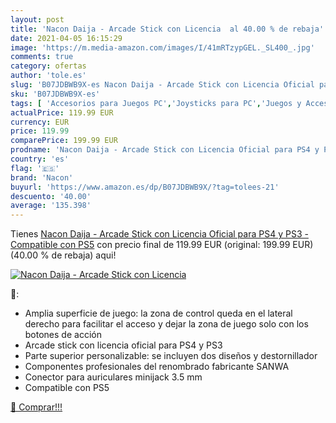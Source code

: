 ```yaml
---
layout: post
title: 'Nacon Daija - Arcade Stick con Licencia  al 40.00 % de rebaja'
date: 2021-04-05 16:15:29
image: 'https://m.media-amazon.com/images/I/41mRTzypGEL._SL400_.jpg'
comments: true
category: ofertas
author: 'tole.es'
slug: 'B07JDBWB9X-es Nacon Daija - Arcade Stick con Licencia Oficial para PS4 y...'
sku: 'B07JDBWB9X-es'
tags: [ 'Accesorios para Juegos PC','Joysticks para PC','Juegos y Accesorios para PC','Mandos para PC','Videojuegos','nacon','ps4','ps5', ]
actualPrice: 119.99 EUR
currency: EUR
price: 119.99
comparePrice: 199.99 EUR
prodname: 'Nacon Daija - Arcade Stick con Licencia Oficial para PS4 y PS3 - Compatible con PS5'
country: 'es'
flag: '🇪🇸'
brand: 'Nacon'
buyurl: 'https://www.amazon.es/dp/B07JDBWB9X/?tag=tolees-21'
descuento: '40.00'
average: '135.398'
---
```


Tienes [Nacon Daija - Arcade Stick con Licencia Oficial para PS4 y PS3 - Compatible con PS5](https://www.amazon.es/dp/B07JDBWB9X/?tag=tolees-21) con precio final de  119.99 EUR (original: 199.99 EUR) (40.00 %  de rebaja) aqui!

[![Nacon Daija - Arcade Stick con Licencia ](https://m.media-amazon.com/images/I/41mRTzypGEL._SL400_.jpg)](https://www.amazon.es/dp/B07JDBWB9X/?tag=tolees-21)

🔎:

- Amplia superficie de juego: la zona de control queda en el lateral derecho para facilitar el acceso y dejar la zona de juego solo con los botones de acción
- Arcade stick con licencia oficial para PS4 y PS3
- Parte superior personalizable: se incluyen dos diseños y destornillador
- Componentes profesionales del renombrado fabricante SANWA
- Conector para auriculares minijack 3.5 mm
- Compatible con PS5

[🛒 Comprar!!!](https://www.amazon.es/dp/B07JDBWB9X/?tag=tolees-21)
